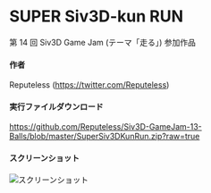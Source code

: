 # SUPER Siv3D-kun RUN
第 14 回 Siv3D Game Jam (テーマ「走る」) 参加作品

#### 作者  
Reputeless (https://twitter.com/Reputeless)

#### 実行ファイルダウンロード
https://github.com/Reputeless/Siv3D-GameJam-13-Balls/blob/master/SuperSiv3DKunRun.zip?raw=true

#### スクリーンショット

![スクリーンショット](ss.gif "スクリーンショット")
